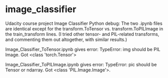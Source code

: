 # image_classifier
Udacity course project Image Classifier
Python debug:
The two .ipynb files are identical except for the transform.ToTensor vs. transform.ToPILImage in the train_transform lines.
(I tried other tensor- and PIL-related transforms, and commenting them out altogether, with similar results.)

Image_Classifier_ToTensor.ipynb gives error:
      TypeError: img should be PIL Image. Got <class 'torch.Tensor'>
      
Image_Classifier_ToPILImage.ipynb gives error:
      TypeError: pic should be Tensor or ndarray. Got <class 'PIL.Image.Image'>.
      
